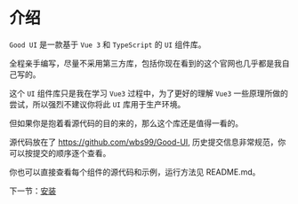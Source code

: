 # 介绍

`Good UI` 是一款基于 `Vue 3` 和 `TypeScript` 的 `UI` 组件库。

全程亲手编写，尽量不采用第三方库，包括你现在看到的这个官网也几乎都是我自己写的。

这个 `UI` 组件库只是我在学习 `Vue3` 过程中，为了更好的理解 `Vue3` 一些原理所做的尝试，所以强烈不建议你将此 `UI` 库用于生产环境。

但如果你是抱着看源代码的目的来的，那么这个库还是值得一看的。

源代码放在了 https://github.com/wbs99/Good-UI, 历史提交信息非常规范，你可以按提交的顺序逐个查看。

你也可以直接查看每个组件的源代码和示例，运行方法见 README.md。

下一节：[安装](#/doc/install)
